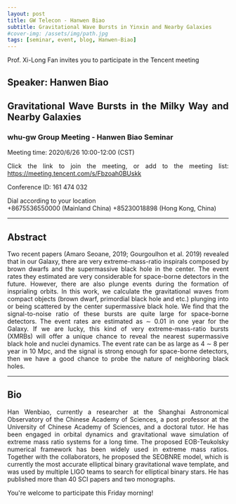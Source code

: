 ```yaml
---
layout: post
title: GW Telecon - Hanwen Biao
subtitle: Gravitational Wave Bursts in Yinxin and Nearby Galaxies
#cover-img: /assets/img/path.jpg
tags: [seminar, event, blog, Hanwen-Biao]
---
```


<style>
body {
text-align: justify}
</style>

Prof. Xi-Long Fan invites you to participate in the Tencent meeting

## Speaker: Hanwen Biao

## Gravitational Wave Bursts in the Milky Way and Nearby Galaxies

### whu-gw Group Meeting - Hanwen Biao Seminar

Meeting time: 2020/6/26 10:00-12:00 (CST)

Click the link to join the meeting, or add to the meeting list:
https://meeting.tencent.com/s/Fbzoah0BUskk

Conference ID: 161 474 032

Dial according to your location  
   +8675536550000 (Mainland China)
   +85230018898 (Hong Kong, China)

______________________________

## Abstract
Two recent papers (Amaro Seoane, 2019; Gourgoulhon et al. 2019) revealed that in our Galaxy, there are very extreme-mass-ratio inspirals composed by brown dwarfs and the supermassive black hole in the center. The event rates they estimated are very considerable for space-borne detectors in the future. However, there are also plunge events during the formation of insprialing orbits. In this work, we calculate the gravitational waves from compact objects (brown dwarf, primordial black hole and etc.) plunging into or being scattered by the center supermassive black hole. We find that the signal-to-noise ratio of these bursts are quite large for space-borne detectors. The event rates are estimated as ∼ 0.01 in one year for the Galaxy. If we are lucky, this kind of very extreme-mass-ratio bursts (XMRBs) will offer a unique chance to reveal the nearest supermassive black hole and nuclei dynamics. The event rate can be as large as 4 ∼ 8 per year in 10 Mpc, and the signal is strong enough for space-borne detectors, then we have a good chance to probe the nature of neighboring black holes.
______________________________

## Bio
Han Wenbiao, currently a researcher at the Shanghai Astronomical Observatory of the Chinese Academy of Sciences, a post professor at the University of Chinese Academy of Sciences, and a doctoral tutor. He has been engaged in orbital dynamics and gravitational wave simulation of extreme mass ratio systems for a long time. The proposed EOB-Teukolsky numerical framework has been widely used in extreme mass ratios. Together with the collaborators, he proposed the SEOBNRE model, which is currently the most accurate elliptical binary gravitational wave template, and was used by multiple LIGO teams to search for elliptical binary stars. He has published more than 40 SCI papers and two monographs.

You're welcome to participate this Friday morning!

